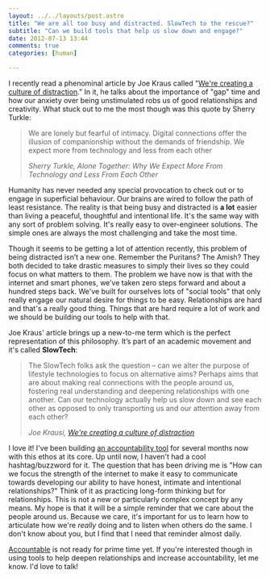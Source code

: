 ```yaml
---
layout: ../../layouts/post.astro
title: "We are all too busy and distracted. SlowTech to the rescue?"
subtitle: "Can we build tools that help us slow down and engage?"
date: 2012-07-13 13:44
comments: true
categories: [human]

---
```

I recently read a phenominal article by Joe Kraus called "[We're creating a culture of distraction](http://joekraus.com/were-creating-a-culture-of-distraction)." In it, he talks about the importance of "gap" time and how our anxiety over being unstimulated robs us of good relationships and creativity. What stuck out to me the most though was this quote by Sherry Turkle:

<blockquote>
We are lonely but fearful of intimacy. Digital connections offer the illusion of companionship without the demands of friendship. We expect more from technology and less from each other

<cite>Sherry Turkle, <span>Alone Together: Why We Expect More From Technology and Less From Each Other</span></cite>
</blockquote>

<!-- more -->

Humanity has never needed any special provocation to check out or to engage in superficial behaviour. Our brains are wired to follow the path of least resistance. The reality is that being busy and distracted is **a lot** easier than living a peaceful, thoughtful and intentional life. It's the same way with any sort of problem solving. It's really easy to over-engineer solutions. The simple ones are always the most challenging and take the most time.

Though it seems to be getting a lot of attention recently, this problem of being distracted isn’t a new one. Remember the Puritans? The Amish? They both decided to take drastic measures to simply their lives so they could focus on what matters to them. The problem we have now is that with the internet and smart phones, we’ve taken zero steps forward and about a hundred steps back. We've built for ourselves lots of "social tools" that only really engage our natural desire for things to be easy. Relationships are hard and that's a really good thing. Things that are hard require a lot of work and we should be building our tools to help with that.

Joe Kraus' article brings up a new-to-me term which is the perfect representation of this philosophy. It’s part of an academic movement and it's called **SlowTech**:

<blockquote>
The SlowTech folks ask the question – can we alter the purpose of lifestyle technologies to focus on alternative aims? Perhaps aims that are about making real connections with the people around us, fostering real understanding and deepening relationships with one another. Can our technology actually help us slow down and see each other as opposed to only transporting us and our attention away from each other?

<cite>Joe Krausi, <a href="http://joekraus.com/were-creating-a-culture-of-distraction">We're creating a culture of distraction</a></cite></footer>
</blockquote>

I love it! I've been building [an accountability tool](http://accountable.to) for several months now with this ethos at its core. Up until now, I haven't had a cool hashtag/buzzword for it. The question that has been driving me is "How can we focus the strength of the internet to make it easy to communicate towards developing our ability to have honest, intimate and intentional relationships?" Think of it as practicing long-form thinking but for relationships. This is not a new or particularly complex concept by any means. My hope is that it will be a simple reminder that we care about the people around us. Because we care, it's important for us to learn how to articulate how we're *really* doing and to listen when others do the same. I don't know about you, but I find that I need that reminder almost daily.

[Accountable](http://accountable.to) is not ready for prime time yet. If you're interested though in using tools to help deepen relationships and increase accountability, let me know. I'd love to talk!
